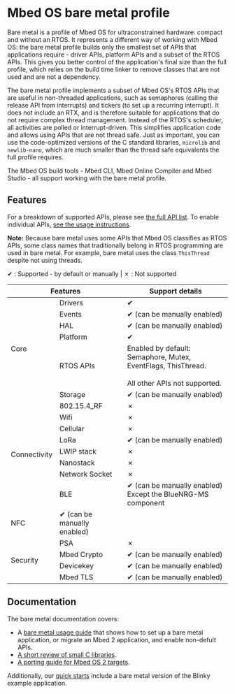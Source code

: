 # Mbed OS bare metal profile

Bare metal is a profile of Mbed OS for ultraconstrained hardware: compact and without an RTOS. It represents a different way of working with Mbed OS: the bare metal profile builds only the smallest set of APIs that applications require - driver APIs, platform APIs and a subset of the RTOS APIs. This gives you better control of the application's final size than the full profile, which relies on the build time linker to remove classes that are not used and are not a dependency.

The bare metal profile implements a subset of Mbed OS's RTOS APIs that are useful in non-threaded applications, such as semaphores (calling the release API from interrupts) and tickers (to set up a recurring interrupt). It does not include an RTX, and is therefore suitable for applications that do not require complex thread management. Instead of the RTOS's scheduler, all activities are polled or interrupt-driven. This simplifies application code and allows using APIs that are not thread safe. Just as important, you can use the code-optimized versions of the C standard libraries, `microlib` and `newlib-nano`, which are much smaller than the thread safe equivalents the full profile requires.

The Mbed OS build tools - Mbed CLI, Mbed Online Compiler and Mbed Studio - all support working with the bare metal profile.

## Features

For a breakdown of supported APIs, please see [the full API list](../apis/index.html). To enable individual APIs, [see the usage instructions](../bare-metal/using-the-bare-metal-profile.html).

<span class="notes">**Note:** Because bare metal uses some APIs that Mbed OS classifies as RTOS APIs, some class names that traditionally belong in RTOS programming are used in bare metal. For example, bare metal uses the class `ThisThread` despite not using threads.</span>

&#10004; : Supported - by default or manually | &#10007; : Not supported

<table>
    <thead>
        <tr>
            <th colspan="2">Features</th>
            <th>Support details</th>
        </tr>
    </thead>
    <tbody>
        <tr>
            <td rowspan="6">Core</td>
            <td>Drivers</td>
            <td>&#10004;</td>
        </tr>
        <tr>        
            <td>Events</td>
            <td>&#10004; (can be manually enabled)</td>
        </tr>
        <tr>        
            <td>HAL</td>
            <td>&#10004; (can be manually enabled)</td>
        </tr>
        <tr>        
            <td>Platform</td>
            <td>&#10004;</td>
        </tr>
            <tr>        
            <td>RTOS APIs</td>
            <td>Enabled by default: Semaphore, Mutex, EventFlags, ThisThread.<br><br> All other APIs not supported.</td>
        </tr>
        <tr>        
            <td>Storage</td>
            <td>&#10004; (can be manually enabled)</td>
        <tr>
            <td rowspan="8">Connectivity</td>
            <td>802.15.4_RF</td>
            <td>&#10007;</td>
        </tr>
        <tr>
            <td>Wifi</td>
            <td>&#10007;</td>
        </tr>
        <tr>
            <td>Cellular</td>
            <td>&#10007;</td>
        </tr>
        <tr>
            <td>LoRa</td>
            <td>&#10004; (can be manually enabled)</td>
        </tr>
        <tr>
            <td>LWIP stack</td>
            <td>&#10007;</td>
        </tr>
        <tr>
            <td>Nanostack</td>
            <td>&#10007;</td>
        </tr>
        <tr>
            <td>Network Socket</td>
            <td>&#10007;</td>
        </tr>
        </tr>
        <tr>
            <td>BLE</td>
            <td>&#10004; (can be manually enabled)<br>Except the BlueNRG-MS component</td>
        </tr>    
        <tr>
            <td>NFC</td>
            <td>&#10004; (can be manually enabled)</td>
        </tr>
        <tr>
            <td rowspan="4">Security</td>
            <td>PSA</td>
            <td>&#10007;</td>
        </tr>
        <tr>
            <td>Mbed Crypto</td>
            <td>&#10004; (can be manually enabled)</td>
        </tr>
        <tr>
            <td>Devicekey</td>
            <td>&#10004; (can be manually enabled)</td>
        </tr>  
        <tr>
            <td>Mbed TLS</td>
            <td>&#10004; (can be manually enabled)</td>
        </tr>
    </tbody>
</table>


## Documentation

The bare metal documentation covers:

- A [bare metal usage guide](../bare-metal/using-the-bare-metal-profile.html) that shows how to set up a bare metal application, or migrate an Mbed 2 application, and enable non-defult APIs.
- [A short review of small C libraries](../bare-metal/using-small-c-libraries.html).
- [A porting guide for Mbed OS 2 targets](../bare-metal/porting-a-target-from-mbed-os-2-to-mbed-os-6-bare-metal.html).

Additionally, our [quick starts](../quick-start/index.html) include a bare metal version of the Blinky example application.
